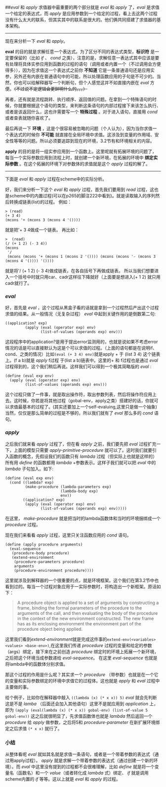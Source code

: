 ##*eval* 和 *apply*
求值器中最重要的两个部分就是 *eval* 和 *apply* 了，*eval* 是求值一个给定的表达式，而 *apply* 是应用参数到一个给定的过程，看上去这两个过程没有什么太大的联系，但其实其中的联系是很大的。他们俩共同搭建了求值器的基本架构。

***
现在来分析一下 *eval* 和 *apply*。 

**eval** 的目的就是求解任意一个表达式。为了区分不同的表达式类型，**标识符** 是一定要保留的（比如 *if* 、 *cond* 之类），注意的是，求解任意一表达式其中应该是要有处理将具体实参应用到函数的过程的语句（调用或者内置一个（不过调用会方便得多）），因为在求值这一个表达式之前你 **不知道** 它是一条普通语句还是应用实参，另外还有内嵌在普通语句中的可能，所以处理函数应用的子句是不可少的。当然，你也可以给解释器写一个判断句，但个人感觉这并不如直接内嵌在 *eval* 方便。~~（不过说不定逻辑会更鲜明什么的。。。）~~

再者，还有就是流程跳转、执行顺序、返回值的问题。在拿到一个特殊语句的时候，你就要根据这个语句的类型，来判断这条语句的内部过程接下来该怎么执行、或者是该返回什么，这也许需要写一个 **特殊过程** 。对于进入语句，直接用 *cond* 或者查表就随你喜欢了。

最后再说一下 **环境** ，这是个很容易被忽略的问题（个人认为），因为当你求值一个表达式的时候你 **不可能** 就直接在全局环境中求值。这涉及到变量的作用域、安全性等等的问题。所以必须要追踪到现在的环境，3.2节有和环境相关的内容。

**apply** 的目的是将一组实参应用到一个函数上。这里呢就有拓展环境的问题了，每当一个实际参数应用到流程上时，就创建一个新环境，在拓展的环境中 **绑定实际参数** 。在这个拓展的环境下对参数体的求值就是这个 *apply* 过程的解了。

***
下面是 *eval* 和 *apply* 过程在scheme中的实际分析。

好，我们来分析一下这个 *eval* 和 *apply* 过程，首先我们要用到 *read* 过程，这也是scheme中的内置过程(可以在p265的脚注222中看到)。就是读取输入的序列然后转换成链表(list)的过程。
例如：

	> (read)
	(+ 3 4)
	(mcons '+ (mcons 3 (mcons 4 '())))

就是把'+ 3 4做成一个链表。
再比如：

	>  (read)
	(/ (+ 1 2) (- 3 4))
	(mcons
	 '/
	 (mcons (mcons '+ (mcons 1 (mcons 2 '()))) (mcons (mcons '- (mcons 3 (mcons 4 '()))) '())))
就是将'/ (+ 1 2) (- 3 4)做成链表，在各自括号下再做成链表。
所以当我们想要进入一个括号中时就只用car、cadr这样往下降就好（上面要是想进入(+ 1 2) 就只用cadr就行了。

### *eval*
好，首先是 *eval* ，这个过程从黑盒子看的话就是拿到一个过程然后产出这个过程求值的结果。从一般情况（无复杂过程） *eval* 中起到关键作用的是倒数第二句:

	((application? exp)
	         (apply (eval (operator exp) env)
	                (list-of-values (operands exp) env)))

这段程序中的application?是用于提出error监测用的，也就是说如果不考虑error情况的话是可以直接默认为这是个可以求值的过程。（上面的语句都是在说明if、cond、之类的情况）比如`(eval (+ 3 4) env)`就是apply + 于 (list 3 4) 这个链表上。(f a b)就是 *apply* f过程 于(list a b)链表中。这里的+ 和 f过程也是通过 *eval* 过程得到的，这个我们稍后再说。这样我们可以得到一个极其简略版的 *eval* :	

	(define (eval exp env)
	  (apply (eval (operator exp) env)
	         (list-of-values (operands exp) env)))

这个过程只做了一件事，就是取出操作符，取出参数列表，然后将操作符应用上去。这时候，你若是将其他过程（gobal-env，apply之类）搭建好的话，你就可以求值最基本的过程了。(其实还要加上一个self-evaluing,这里只是做一个抽象)
当然，仅仅是那么简单的过程是不够的，所以我们就有了 *eval* 那么多的 *cond* 语句。

### *apply*
之后我们就来看 *apply* 过程了，但在看 *apply* 之前，我们要先把 *eval* 过程扩充一下，上面的模型只需要 *apply-primitive-procedure* 就可以了。这时我们就要引入函数的概念，先假设我们的函数只有  *lambda* 过程（但实际上也就是这样的）所有用 *define* 的函数都用 *lambda* +参数表示。这样子我们就可以把 *eval* 中的 *lambda* 子句加入。如下:

	(define (eval exp env)
	  (cond ((lambda? exp)
	         (make-procedure (lambda-parameters exp)
	                         (lambda-body exp)
	                         env))
	        ((application? exp)
	         (apply (eval (operator exp) env)
	                (list-of-values (operands exp) env)))))

在这里， *make-procedure* 就是把当时的lambda函数体和当时的环境捆绑成一个 *procedure* 过程。

现在我们来看看 *apply* 过程，这里只关注函数应用的 *cond* 语句。

	(define (apply procedure arguments)
	  (eval-sequence
	   (procedure-body procedure)
	   (extend-environment
	    (procedure-parameters procedure)
	    arguments
	    (procedure-environment procedure))))

这里就涉及到解释器的一个很重要的点，就是环境框架。这个我们在第3.2节中也看到过的。每当一个过程对象应用于一实际参数时，将构造出一个新框架。原话如下：
>A procedure object is applied to a set of arguments by constructing a frame, binding the formal parameters of the procedure to the arguments of the call, and then evaluating the body of the procedure in the context of the new environment constructed. The new frame has as its enclosing environment the environment part of the procedure object being applied.

这里我们看到*extend-environment*就是完成这件事的`extend-env(<variables> <values> <base-env>)`,在这里我们传递 *procedure* 过程的变量和给定的参数（args）绑定，接下来在之前创造 *procedure* 绑定时的环境上拓展一个新环境，之后把这个环境当成参数递给 *eval-sequence*。
在这里 *eval-sequence* 也就是将lambda中的函数体分别求值。

那这个过程的作用是什么呢？其实求一个 *procedure* （带参数）也就是在一个它的变量和实际参数绑定的环境中求值它的过程体。这也就是 *apply* 和 *eval* 过程中主要做的事。

给个例子，比如你在解释器中敲入 `((lambda (x) (* x x)) 5)` *eval* 就会先判断这是不是 *lamba* （后面还会加入其他语句）这里不是就应用到 *application* 上，即为 `(apply (eval(lambda (x) (* x x)) gobal-env) (list-of-value 5 gobal-env))` 这之后就很明显了，先求值函数体也就是 *lambda* 然后返回一个 *procedure* 给 *apply* 做参数，之后将5和 *procedure-parameter* 在新扩展环境绑定之后求值 `(* x x)` 就行了。

### 小结
从整体看呢 *eval* 就如其名就是求值一条语句，或者是一个带着参数的表达式（通过用apply过程）。 *apply* 就是求解一个带着参数的表达式（通过创建一个新的环境）。而 *eval* 中这里没有提到的过程都不会很难理解，比如 *define* 就是将一个变量名（函数名）和一个 *value*（或者转化成 *lambda* 式）绑定、 *if* 就是调用scheme内置的 *if* 等等。这以上就是 *eval* 和 *apply* 的过程。